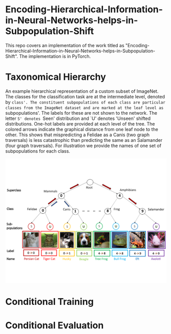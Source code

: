 # Encoding-Hierarchical-Information-in-Neural-Networks-helps-in-Subpopulation-Shift
This repo covers an implementation of the work titled as "Encoding-Hierarchical-Information-in-Neural-Networks-helps-in-Subpopulation-Shift". The implementation is in PyTorch. 


# Taxonomical Hierarchy

An example hierarchical representation of a custom subset of ImageNet. The classes for the classification task are at the intermediate level, denoted by `class'. The constituent subpopulations of each class are particular classes from the ImageNet dataset and are marked at the leaf level as `subpopulations'. The labels for these are not shown to the network. The letter `S' denotes `Seen' distribution and `U' denotes 'Unseen' shifted distributions. One-hot labels are provided at each level of the tree. The colored arrows indicate the graphical distance from one leaf node to the other. This shows that mispredicting a Felidae as a Canis (two graph traversals) is less catastrophic than predicting the same as an Salamander (four graph traversals). For illustration we provide the names of one set of subpopulations for each class.


<p align="center">
  <img src="https://github.com/Amitangshu1013/Encoding-Hierarchical-Information-in-Neural-Networks-helps-in-Subpopulation-Shift/blob/main/Block.png" width="800">
</p>





# Conditional Training

# Conditional Evaluation

